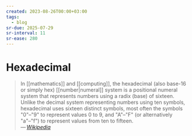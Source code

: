 ```yaml
---
created: 2023-08-26T00:00+03:00
tags:
  - blog
sr-due: 2025-07-29
sr-interval: 11
sr-ease: 280
---
```


# Hexadecimal

> In [[mathematics]] and [[computing]], the hexadecimal
> (also base-16 or simply hex) [[number|numeral]] system is a positional numeral
> system that represents numbers using a radix (base) of sixteen. Unlike the
> decimal system representing numbers using ten symbols, hexadecimal uses
> sixteen distinct symbols, most often the symbols "0"–"9" to represent values 0
> to 9, and "A"–"F" (or alternatively "a"–"f") to represent values from ten to
> fifteen.\
> — <cite>[Wikipedia](https://en.wikipedia.org/wiki/Hexadecimal)</cite>
